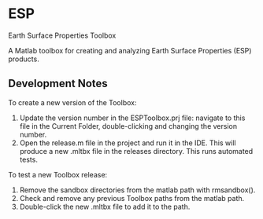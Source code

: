 # ESP

Earth Surface Properties Toolbox

A Matlab toolbox for creating and analyzing Earth Surface Properties (ESP) products.


## Development Notes

To create a new version of the Toolbox:

1.  Update the version number in the ESPToolbox.prj file:
    navigate to this file in the Current Folder, double-clicking and
    changing the version number.
2.  Open the release.m file in the project and run it in the
    IDE. This will produce a new .mltbx file in the releases
    directory. This runs automated tests.

To test a new Toolbox release:

1.  Remove the sandbox directories from the matlab path with rmsandbox().
2.  Check and remove any previous Toolbox paths from the matlab path.
3.  Double-click the new .mltbx file to add it to the path.